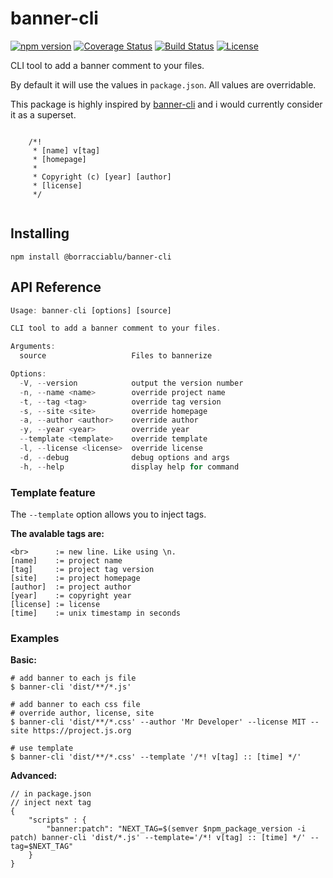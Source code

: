 # banner-cli
[![npm version](https://badge.fury.io/js/%40borracciablu%2Fbanner-cli.svg)](https://badge.fury.io/js/%40borracciablu%2Fbanner-cli)
[![Coverage Status](https://coveralls.io/repos/github/borracciaBlu/banner-cli/badge.svg?branch=main)](https://coveralls.io/github/borracciaBlu/banner-cli?branch=main)
[![Build Status](https://github.com/borracciaBlu/banner-cli/workflows/build-test/badge.svg)](https://github.com/borracciaBlu/banner-cli/actions?query=workflow%3Abuild-test)
[![License](https://img.shields.io/badge/License-BSD%203--Clause-blue.svg)](https://opensource.org/licenses/BSD-3-Clause)

CLI tool to add a banner comment to your files.

By default it will use the values in `package.json`. 
All values are overridable.

This package is highly inspired by [banner-cli](https://www.npmjs.com/package/banner-cli) and i would currently consider it as a superset.

```

    /*! 
     * [name] v[tag]
     * [homepage]
     *
     * Copyright (c) [year] [author]
     * [license]
     */


```

## Installing

`npm install @borracciablu/banner-cli`


## API Reference

```js
Usage: banner-cli [options] [source]

CLI tool to add a banner comment to your files.

Arguments:
  source                   Files to bannerize

Options:
  -V, --version            output the version number
  -n, --name <name>        override project name
  -t, --tag <tag>          override tag version
  -s, --site <site>        override homepage
  -a, --author <author>    override author
  -y, --year <year>        override year
  --template <template>    override template
  -l, --license <license>  override license
  -d, --debug              debug options and args
  -h, --help               display help for command
```

### Template feature

The `--template` option allows you to inject tags.  

**The avalable tags are:**

```
<br>      := new line. Like using \n. 
[name]    := project name
[tag]     := project tag version
[site]    := project homepage
[author]  := project author
[year]    := copyright year
[license] := license
[time]    := unix timestamp in seconds
```

### Examples
**Basic:**

```
# add banner to each js file
$ banner-cli 'dist/**/*.js'

# add banner to each css file
# override author, license, site
$ banner-cli 'dist/**/*.css' --author 'Mr Developer' --license MIT --site https://project.js.org

# use template 
$ banner-cli 'dist/**/*.css' --template '/*! v[tag] :: [time] */'
```

**Advanced:**

```
// in package.json 
// inject next tag 
{
    "scripts" : {
        "banner:patch": "NEXT_TAG=$(semver $npm_package_version -i patch) banner-cli 'dist/*.js' --template='/*! v[tag] :: [time] */' --tag=$NEXT_TAG"
    }
}

```